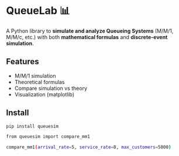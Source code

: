 # QueueLab 📊

A Python library to **simulate and analyze Queueing Systems** (M/M/1, M/M/c, etc.)
with both **mathematical formulas** and **discrete-event simulation**.

## Features
- M/M/1 simulation
- Theoretical formulas
- Compare simulation vs theory
- Visualization (matplotlib)





## Install
```bash
pip install queuesim

from queuesim import compare_mm1

compare_mm1(arrival_rate=5, service_rate=8, max_customers=5000)